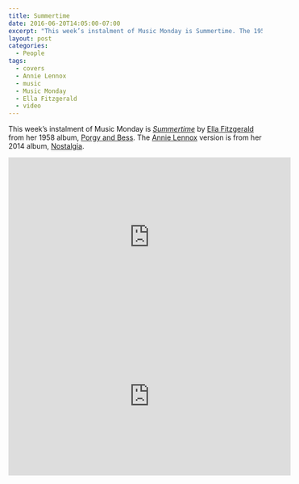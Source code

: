 ```yaml
---
title: Summertime
date: 2016-06-20T14:05:00-07:00
excerpt: "This week’s instalment of Music Monday is Summertime. The 1958 Ella Fitzgerald recording and a 2014 cover by Annie Lennox."
layout: post
categories:
  - People
tags:
  - covers
  - Annie Lennox
  - music
  - Music Monday
  - Ella Fitzgerald
  - video
---
```

This week&#8217;s instalment of Music Monday is [_Summertime_](https://en.wikipedia.org/wiki/Summertime_(song)) by [Ella Fitzgerald](http://ellafitzgerald.com/) from her 1958 album, [Porgy and Bess](https://en.wikipedia.org/wiki/Porgy_and_Bess_(Ella_Fitzgerald_and_Louis_Armstrong_album)). The [Annie Lennox](http://annielennox.com/) version is from her 2014 album, [Nostalgia](https://en.wikipedia.org/wiki/Nostalgia_(Annie_Lennox_album)).

<div class="video-container">
	<iframe width="560" height="315" src="https://www.youtube.com/embed/XivELBdxVRM" frameborder="0" allowfullscreen></iframe>
</div>

<div class="video-container">
	<iframe width="560" height="315" src="https://www.youtube.com/embed/UkKo-jXl2CQ" frameborder="0" allowfullscreen></iframe>
</div>
